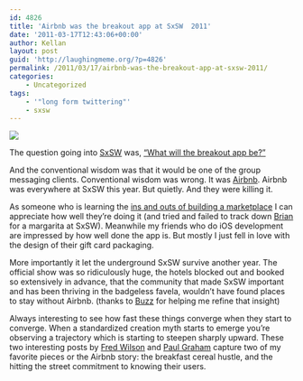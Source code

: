 ```yaml
---
id: 4826
title: 'Airbnb was the breakout app at SxSW  2011'
date: '2011-03-17T12:43:06+00:00'
author: Kellan
layout: post
guid: 'http://laughingmeme.org/?p=4826'
permalink: /2011/03/17/airbnb-was-the-breakout-app-at-sxsw-2011/
categories:
    - Uncategorized
tags:
    - '"long form twittering"'
    - sxsw
---
```


![](http://www.airbnb.com/images/logos/109x45.png)

The question going into [SxSW](http://sxsw.com) was, [“What will the breakout app be?”](http://mashable.com/2011/03/09/startups-to-watch-sxsw/)

And the conventional wisdom was that it would be one of the group messaging clients. Conventional wisdom was wrong. It was [Airbnb](http://www.airbnb.com/). Airbnb was everywhere at SxSW this year. But quietly. And they were killing it.

As someone who is learning the [ins and outs of building a marketplace](http://etsy.com) I can appreciate how well they’re doing it (and tried and failed to track down [Brian](https://twitter.com/bchesky) for a margarita at SxSW). Meanwhile my friends who do iOS development are impressed by how well done the app is. But mostly I just fell in love with the design of their gift card packaging.

More importantly it let the underground SxSW survive another year. The official show was so ridiculously huge, the hotels blocked out and booked so extensively in advance, that the community that made SxSW important and has been thriving in the badgeless favela, wouldn’t have found places to stay without Airbnb. (thanks to [Buzz](http://log.scifihifi.com/) for helping me refine that insight)

Always interesting to see how fast these things converge when they start to converge. When a standardized creation myth starts to emerge you’re observing a trajectory which is starting to steepen sharply upward. These two interesting posts by [Fred Wilson](http://www.avc.com/a\_vc/2011/03/airbnb.html) and [Paul Graham](http://paulgraham.com/airbnb.html) capture two of my favorite pieces or the Airbnb story: the breakfast cereal hustle, and the hitting the street commitment to knowing their users.